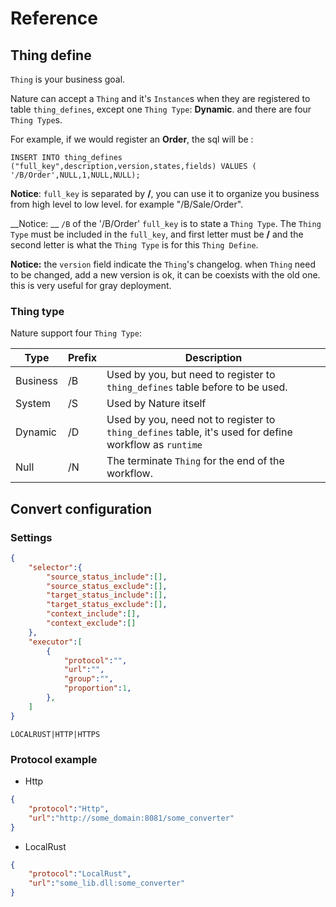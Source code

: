 # Reference

## Thing define

`Thing` is your business goal. 

Nature can accept a `Thing` and it's `Instance`s when they are registered to table `thing_defines`, except one `Thing Type`: __Dynamic__. and there are four `Thing Type`s.

For example, if we would register an __Order__, the sql  will be :

```sqlite
INSERT INTO thing_defines ("full_key",description,version,states,fields) VALUES (
'/B/Order',NULL,1,NULL,NULL);
```

__Notice__:  `full_key` is separated by __/__,  you can use it to organize you business from high level to low level. for example "/B/Sale/Order".

__Notice: __ `/B` of the '/B/Order' `full_key` is to state a `Thing Type`. The `Thing Type` must be included in the `full_key`, and first letter must be __/__ and the second letter is what the `Thing Type`  is for this `Thing Define`.

__Notice:__ the `version` field indicate the `Thing`'s  changelog. when `Thing` need to be changed, add a new version is ok,  it can be coexists with the old one.  this is very useful for gray deployment.

### Thing type

Nature support four `Thing Type`:

| Type     | Prefix | Description                                                  |
| -------- | ------ | ------------------------------------------------------------ |
| Business | /B     | Used by you, but need to register to `thing_defines` table before to be used. |
| System   | /S     | Used by Nature itself                                        |
| Dynamic  | /D     | Used by you, need not to register to `thing_defines` table, it's used for define workflow as `runtime` |
| Null     | /N     | The terminate `Thing` for the end of the workflow.           |

## Convert configuration

### <a id='settings' />Settings

```json
{
    "selector":{
        "source_status_include":[],
        "source_status_exclude":[],
        "target_status_include":[],
        "target_status_exclude":[],
        "context_include":[],
        "context_exclude":[]
    },
    "executor":[
        {
            "protocol":"",
            "url":"",
            "group":"",
            "proportion":1,
    	},
    ]
}
```

```
LOCALRUST|HTTP|HTTPS
```

### Protocol example

- Http

```json
{
    "protocol":"Http",
    "url":"http://some_domain:8081/some_converter"
}
```

- LocalRust

```json
{
    "protocol":"LocalRust",
    "url":"some_lib.dll:some_converter"
}
```

  